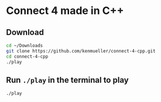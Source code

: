 # Connect 4 made in C++

## Download

```bash
cd ~/Downloads
git clone https://github.com/kenmueller/connect-4-cpp.git
cd connect-4-cpp
./play
```

## Run **`./play`** in the terminal to play

```bash
./play
```
